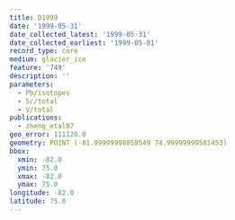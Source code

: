 ```yaml
---
title: D1999
date: '1999-05-31'
date_collected_latest: '1999-05-31'
date_collected_earliest: '1999-05-01'
record_type: core
medium: glacier_ice
feature: '749'
description: ''
parameters:
  - Pb/isotopes
  - Sc/total
  - V/total
publications:
  - zheng_etal07
geo_error: 111120.0
geometry: POINT (-81.99999998858549 74.99999999581453)
bbox:
  xmin: -82.0
  ymin: 75.0
  xmax: -82.0
  ymax: 75.0
longitude: -82.0
latitude: 75.0
---
```


